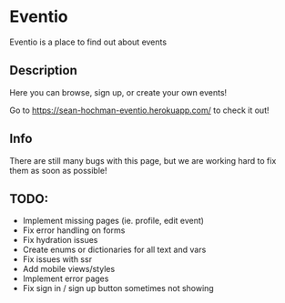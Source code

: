 # Eventio

Eventio is a place to find out about events

## Description

Here you can browse, sign up, or create your own events!

Go to https://sean-hochman-eventio.herokuapp.com/ to check it out!

## Info

There are still many bugs with this page, but we are working hard to fix them as soon as possible!

## TODO:

- Implement missing pages (ie. profile, edit event)
- Fix error handling on forms
- Fix hydration issues
- Create enums or dictionaries for all text and vars
- Fix issues with ssr
- Add mobile views/styles
- Implement error pages
- Fix sign in / sign up button sometimes not showing
